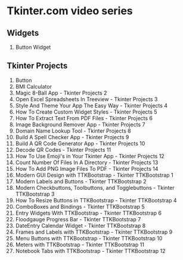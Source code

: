 # Tkinter.com video series

## Widgets

1. Button Widget

## Tkinter Projects

1. Button
2. BMI Calculator
3. Magic 8-Ball App - Tkinter Projects 2
4. Open Excel Spreadsheets In Treeview - Tkinter Projects 3
5. Style And Theme Your App The Easy Way - Tkinter Projects 4
6. How To Create Custom Widget Styles - Tkinter Projects 5
7. How To Extract Text From PDF Files - Tkinter Projects 6
8. Image Background Remover App - Tkinter Projects 7
9. Domain Name Lookup Tool - Tkinter Projects 8
10. Build A Spell Checker App - Tkinter Projects 9
11. Build A QR Code Generator App - Tkinter Projects 10
12. Decode QR Codes - Tkinter Projects 11
13. How To Use Emoji's in Your Tkinter App - Tkinter Projects 12
14. Count Number Of Files In A Directory - Tkinter Projects 13
15. How To Add PNG Image Files To PDF - Tkinter Projects 14
16. Modern GUI Design with TTKBootstrap - Tkinter TTKBootstrap 1
17. Modern Labels and Buttons - Tkinter TTKBootstrap 2
18. Modern Checkbuttons, Toolbuttons, and Togglebuttons - Tkinter TTKBootstrap 3
19. How To Resize Buttons in TTKBootstrap - Tkinter TTKBootstrap 4
20. ComboBoxes and Bindings - Tkinter TTKBootstrap 5
21. Entry Widgets With TTKBootstrap - Tkinter TTKBootstrap 6
22. Floodgauge Progress Bar - Tkinter TTKBootstrap 7
23. DateEntry Calendar Widget - Tkinter TTKBootstrap 8
24. Frames and Labels with TTKBootstrap - Tkinter TTKBootstrap 9
25. Menu Buttons with TTKBootstrap - Tkinter TTKBootstrap 10
26. Meters with TTKBootstrap - Tkinter TTKBootstrap 11
27. Notebook Tabs with TTKBootstrap - Tkinter TTKBootstrap 12
